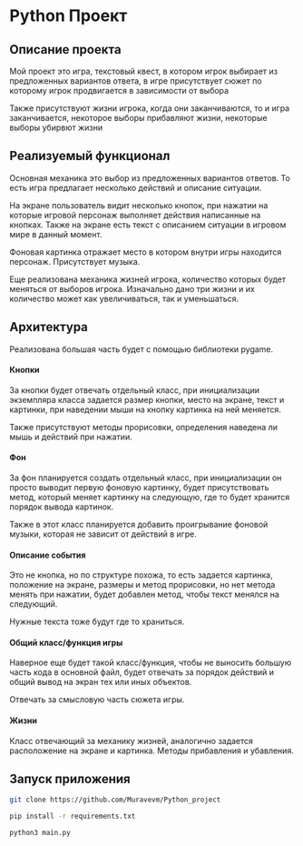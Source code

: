 # Python Проект
## Описание проекта
Мой проект это игра, текстовый квест, в котором игрок выбирает из предложенных вариантов ответа, в игре присутствует сюжет по которому игрок продвигается в зависимости от выбора

Также присутствуют жизни игрока, когда они заканчиваются, то и игра заканчивается, некоторое выборы прибавляют жизни, некоторые выборы убирвют жизни

## Реализуемый функционал
Основная механика это выбор из предложенных вариантов ответов. То есть игра предлагает несколько действий и описание ситуации.

На экране пользователь видит несколько кнопок, при нажатии на которые игровой персонаж выполняет действия написанные на кнопках. Также на экране есть текст с описанием ситуации в игровом мире в данный момент.

Фоновая картинка отражает место в котором внутри игры находится персонаж. Присутствует музыка.

Еще реализована механика жизней игрока, количество которых будет меняться от выборов игрока. Изначально дано три жизни и их количество может как увеличиваться, так и уменьшаться.

## Архитектура

Реализована большая часть будет с помощью библиотеки pygame.

#### Кнопки
За кнопки будет отвечать отдельный класс, при инициализации экземпляра класса задается размер кнопки, место на экране, текст и картинки, при наведении мыши на кнопку картинка на ней меняется.

Также присутствуют методы прорисовки, определения наведена ли мышь и действий при нажатии.

#### Фон
За фон планируется создать отдельный класс, при инициализации он просто выводит первую фоновую картинку, будет присутствовать метод, который меняет картинку на следующую, где то будет хранится порядок вывода картинок.

Также в этот класс планируется добавить проигрывание фоновой музыки, которая не зависит от действий в игре.

#### Описание события
Это не кнопка, но по структуре похожа, то есть задается картинка, положение на экране, размеры и метод прорисовки, но нет метода менять при нажатии, будет добавлен метод, чтобы текст менялся на следующий.

Нужные текста тоже будут где то храниться.

#### Общий класс/функция игры
Наверное еще будет такой класс/функция, чтобы не выносить большую часть кода в основной файл, будет отвечать за порядок действий и общий вывод на экран тех или иных объектов.

Отвечать за смысловую часть сюжета игры.

#### Жизни
Класс отвечающий за механику жизней, аналогично задается расположение на экране и картинка. Методы прибавления и убавления.

## Запуск приложения

```bash
git clone https://github.com/Muravevm/Python_project

pip install -r requirements.txt

python3 main.py
```